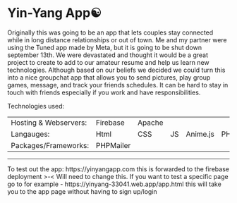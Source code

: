 # Yin-Yang App☯️
Originally this was going to be an app that lets couples stay connected while in long distance relationships or out of town.
Me and my partner were using the Tuned app made by Meta, but it is going to be shut down september 13th.
We were devastated and thought it would be a great project to create to add to our amateur resume and help us learn new technologies.
Although based on our beliefs we decided we could turn this into a nice groupchat app that allows you to send pictures, play group games, message, and track your friends schedules. It can be hard to stay in touch with friends especially if you work and have responsibilities.

Technologies used:
<table>
  <tr>
    <td>Hosting & Webservers:</td>
    <td>Firebase</td>
    <td>Apache</td>
  </tr>
  <tr>
    <td>Langauges:</td>
    <td>Html</td>
    <td>CSS</td>
    <td>JS</td>
    <td>Anime.js</td>
    <td>PHP</td>
    <td>ASP.NET</td>
  </tr>
    <td>Packages/Frameworks:</td>
    <td>PHPMailer</td>
    <td></td>
  <tr>
  </tr>
</table>
<hr>
To test out the app: https://yinyangapp.com this is forwarded to the firebase deployment >-< Will need to change this.
If you want to test a specific page go to for example - https://yinyang-33041.web.app/app.html this will take you to the app page without having to sign up/login
